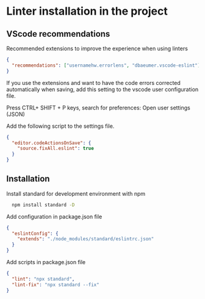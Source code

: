 # Linter installation in the project

## VScode recommendations

Recommended extensions to improve the experience when using linters

```json
{
  "recommendations": ["usernamehw.errorlens", "dbaeumer.vscode-eslint"]
}
```

If you use the extensions and want to have the code errors corrected automatically when saving, add this setting to the vscode user configuration file.

Press CTRL+ SHIFT + P keys, search for preferences: Open user settings (JSON)

Add the following script to the settings file.

```json
{
  "editor.codeActionsOnSave": {
    "source.fixAll.eslint": true
  }
}
```

## Installation

Install standard for development environment with npm

```bash
  npm install standard -D
```

Add configuration in package.json file

```json
{
  "eslintConfig": {
    "extends": "./node_modules/standard/eslintrc.json"
  }
}
```

Add scripts in package.json file

```json
{
  "lint": "npx standard",
  "lint-fix": "npx standard --fix"
}
```
